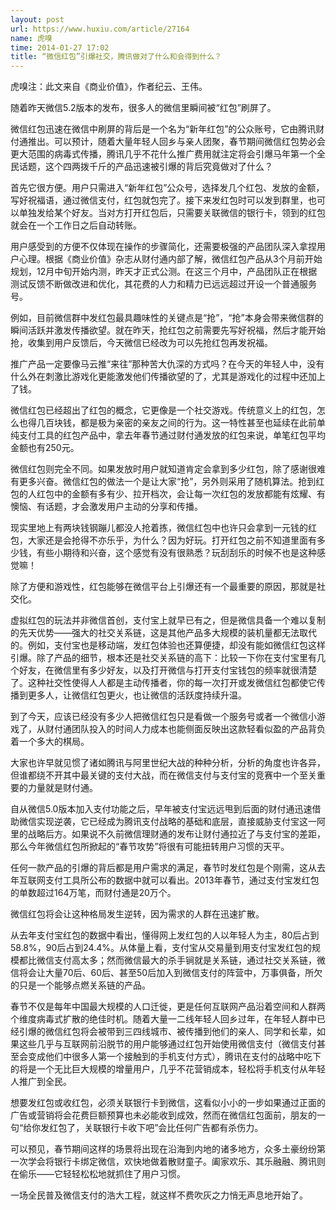 ```yaml
---
layout: post
url: https://www.huxiu.com/article/27164
name: 虎嗅
time: 2014-01-27 17:02
title: “微信红包”引爆社交，腾讯做对了什么和会得到什么？
---
```

虎嗅注：此文来自《商业价值》，作者纪云、王伟。

随着昨天微信5.2版本的发布，很多人的微信里瞬间被“红包”刷屏了。

微信红包迅速在微信中刷屏的背后是一个名为“新年红包”的公众账号，它由腾讯财付通推出。可以预计，随着大量年轻人回乡与亲人团聚，春节期间微信红包势必会更大范围的病毒式传播，腾讯几乎不花什么推广费用就注定将会引爆马年第一个全民话题，这个四两拨千斤的产品迅速被引爆的背后究竟做对了什么？

首先它很方便。用户只需进入“新年红包”公众号，选择发几个红包、发放的金额，写好祝福语，通过微信支付，红包就包完了。接下来发红包时可以发到群里，也可以单独发给某个好友。当对方打开红包后，只需要关联微信的银行卡，领到的红包就会在一个工作日之后自动转账。

用户感受到的方便不仅体现在操作的步骤简化，还需要极强的产品团队深入拿捏用户心理。根据《商业价值》杂志从财付通内部了解，微信红包产品从3个月前开始规划，12月中旬开始内测，昨天才正式公测。在这三个月中，产品团队正在根据测试反馈不断做改进和优化，其花费的人力和精力已远远超过开设一个普通服务号。

例如，目前微信群中发红包最具趣味性的关键点是“抢”，“抢”本身会带来微信群的瞬间活跃并激发传播欲望。就在昨天，抢红包之前需要先写好祝福，然后才能开始抢，收集到用户反馈后，今天微信已经改为可以先抢红包再发祝福。

推广产品一定要像马云推“来往”那种苦大仇深的方式吗？在今天的年轻人中，没有什么外在刺激比游戏化更能激发他们传播欲望的了，尤其是游戏化的过程中还加上了钱。

微信红包已经超出了红包的概念，它更像是一个社交游戏。传统意义上的红包，怎么也得几百块钱，都是极为亲密的亲友之间的行为。这一特性甚至也延续在此前单纯支付工具的红包产品中，拿去年春节通过财付通发放的红包来说，单笔红包平均金额也有250元。

微信红包则完全不同。如果发放时用户就知道肯定会拿到多少红包，除了感谢很难有更多兴奋。微信红包的做法一个是让大家“抢”，另外则采用了随机算法。抢到红包的人红包中的金额有多有少、拉开档次，会让每一次红包的发放都能有炫耀、有懊恼、有话题，才会激发用户主动的分享和传播。

现实里地上有两块钱钢蹦儿都没人抢着拣，微信红包中也许只会拿到一元钱的红包，大家还是会抢得不亦乐乎，为什么？因为好玩。打开红包之前不知道里面有多少钱，有些小期待和兴奋，这个感觉有没有很熟悉？玩刮刮乐的时候不也是这种感觉嘛！

除了方便和游戏性，红包能够在微信平台上引爆还有一个最重要的原因，那就是社交化。

虚拟红包的玩法并非微信首创，支付宝上就早已有之，但是微信具备一个难以复制的先天优势——强大的社交关系链，这是其他产品多大规模的装机量都无法取代的。例如，支付宝也是移动端，发红包体验也还算便捷，却没有能如微信红包这样引爆。除了产品的细节，根本还是社交关系链的高下：比较一下你在支付宝里有几个好友，在微信里有多少好友，以及打开微信与打开支付宝钱包的频率就很清楚了。这种社交性使得人人都是主动传播者，你的每一次打开或发微信红包都使它传播到更多人，让微信红包更火，也让微信的活跃度持续升温。

到了今天，应该已经没有多少人把微信红包只是看做一个服务号或者一个微信小游戏了，从财付通团队投入的时间人力成本也能侧面反映出这款轻看似盈的产品背负着一个多大的棋局。

大家也许早就见惯了诸如腾讯与阿里世纪大战的种种分析，分析的角度也许各异，但谁都绕不开其中最关键的支付大战，而在微信支付与支付宝的竞赛中一个至关重要的力量就是财付通。

自从微信5.0版本加入支付功能之后，早年被支付宝远远甩到后面的财付通迅速借助微信实现逆袭，它已经成为腾讯支付战略的基础和底层，直接威胁支付宝这一阿里的战略后方。如果说不久前微信理财通的发布让财付通拉近了与支付宝的差距，那么今年微信红包所掀起的“春节攻势”将很有可能扭转用户习惯的天平。

任何一款产品的引爆的背后都是用户需求的满足，春节时发红包是个刚需，这从去年互联网支付工具所公布的数据中就可以看出。2013年春节，通过支付宝发红包的单数超过164万笔，而财付通是20万个。

微信红包将会让这种格局发生逆转，因为需求的人群在迅速扩散。

从去年支付宝红包的数据中看出，懂得网上发红包的人以年轻人为主，80后占到58.8%，90后占到24.4%。从体量上看，支付宝从交易量到用支付宝发红包的规模都比微信支付高太多；然而微信最大的杀手锏就是关系链，通过社交关系链，微信将会让大量70后、60后、甚至50后加入到微信支付的阵营中，万事俱备，所欠的只是一个能够点燃关系链的产品。

春节不仅是每年中国最大规模的人口迁徙，更是任何互联网产品沿着空间和人群两个维度病毒式扩散的绝佳时机。随着大量一二线年轻人回乡过年，在年轻人群中已经引爆的微信红包将会被带到三四线城市、被传播到他们的亲人、同学和长辈，如果这些几乎与互联网前沿脱节的用户能够通过红包开始使用微信支付（微信支付甚至会变成他们中很多人第一个接触到的手机支付方式），腾讯在支付的战略中吃下的将是一个无比巨大规模的增量用户，几乎不花营销成本，轻松将手机支付从年轻人推广到全民。

想要发红包或收红包，必须关联银行卡到微信，这看似小小的一步如果通过正面的广告或营销将会花费巨额预算也未必能收到成效，然而在微信红包面前，朋友的一句“给你发红包了，关联银行卡收下吧”会比任何广告都有杀伤力。

可以预见，春节期间这样的场景将出现在沿海到内地的诸多地方，众多土豪纷纷第一次学会将银行卡绑定微信，欢快地做着散财童子。阖家欢乐、其乐融融、腾讯则在偷乐——它轻轻松松地就抓住了用户习惯。

一场全民普及微信支付的浩大工程，就这样不费吹灰之力悄无声息地开始了。

